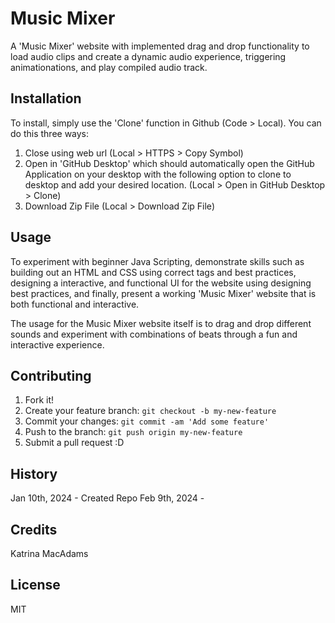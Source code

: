 # Music Mixer 

 A 'Music Mixer' website with implemented drag and drop functionality to load audio clips and create a dynamic audio experience, triggering animationations, and play compiled audio track. 

## Installation

To install, simply use the 'Clone' function in Github (Code > Local). You can do this three ways:

1. Close using web url (Local > HTTPS > Copy Symbol)
2. Open in 'GitHub Desktop' which should automatically open the GitHub Application on your desktop with the following option to clone to desktop and add your desired location. (Local > Open in GitHub Desktop > Clone)
3. Download Zip File (Local > Download Zip File)

## Usage

To experiment with beginner Java Scripting, demonstrate skills such as building out an HTML and CSS using correct tags and best practices, designing a interactive, and functional UI for the website using designing best practices, and finally, present a working 'Music Mixer' website that is both functional and interactive. 

The usage for the Music Mixer website itself is to drag and drop different sounds and experiment with combinations of beats through a fun and interactive experience. 

## Contributing

1. Fork it!
2. Create your feature branch: `git checkout -b my-new-feature`
3. Commit your changes: `git commit -am 'Add some feature'`
4. Push to the branch: `git push origin my-new-feature`
5. Submit a pull request :D

## History

Jan 10th, 2024 - Created Repo 
Feb 9th, 2024 -  

## Credits

Katrina MacAdams

## License

MIT